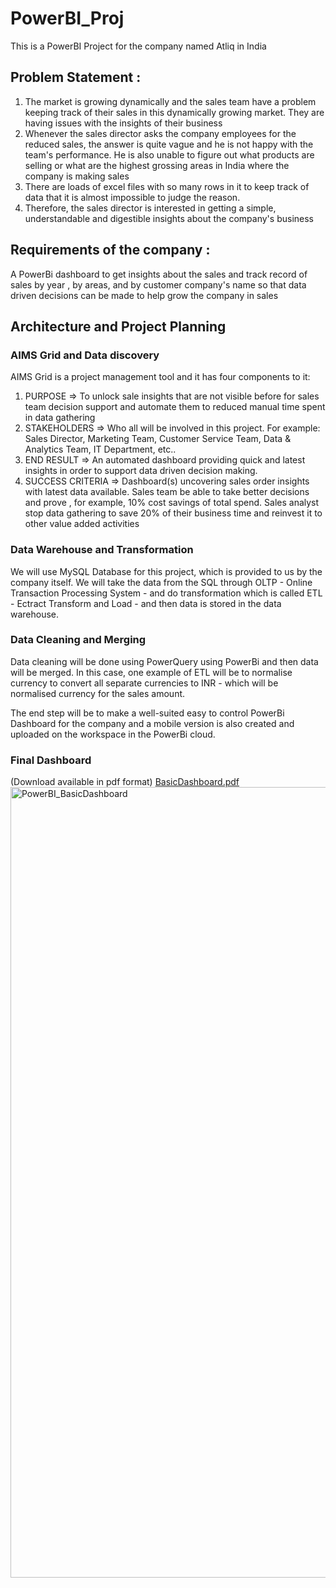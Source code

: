 # PowerBI_Proj
This is a PowerBI Project for the company named Atliq in India

## Problem Statement :

  1. The market is growing dynamically and the sales team have a problem keeping track of their sales in this dynamically growing market. They are having issues with the insights of their business
  2. Whenever the sales director asks the company employees for the reduced sales, the answer is quite vague and he is not happy with the team's performance. He is also unable to figure out what products are selling or what are the highest grossing areas in India where the company is making sales
  3. There are loads of excel files with so many rows in it to keep track of data that it is almost impossible to judge the reason.
  4. Therefore, the sales director is interested in getting a simple, understandable and digestible insights about the company's business


## Requirements of the company :

A PowerBi dashboard to get insights about the sales and track record of sales by year , by areas, and by customer company's name so that data driven decisions can be made to help grow the company in sales

## Architecture and Project Planning

### AIMS Grid and Data discovery
AIMS Grid is a project management tool and it has four components to it:
  1. PURPOSE => To unlock sale insights that are not visible before for sales team decision support and automate them to reduced manual time spent in data gathering
  2. STAKEHOLDERS => Who all will be involved in this project. For example: Sales Director, Marketing Team, Customer Service Team, Data & Analytics Team, IT Department, etc..
  3. END RESULT => An automated dashboard providing quick and latest insights in order to support data driven decision making.
  4. SUCCESS CRITERIA => Dashboard(s) uncovering sales order insights with latest data available. Sales team be able to take better decisions and prove , for example, 10% cost savings of total spend. Sales analyst stop data gathering to save 20% of their business time and reinvest it to other value added activities

### Data Warehouse and Transformation
We will use MySQL Database for this project, which is provided to us by the company itself. We will take the data from the SQL through OLTP - Online Transaction Processing System - and do transformation which is called ETL - Ectract Transform and Load - and then data is stored in the data warehouse.

### Data Cleaning and Merging
Data cleaning will be done using PowerQuery using PowerBi and then data will be merged. 
In this case, one example of ETL will be to normalise currency to convert all separate currencies to INR - which will be normalised currency for the sales amount.

The end step will be to make a well-suited easy to control PowerBi Dashboard for the company and a mobile version is also created and uploaded on the workspace in the PowerBi cloud.

### Final Dashboard 

(Download available in pdf format)
[BasicDashboard.pdf](https://github.com/alokiksingh1/PowerBI_Proj/files/15299690/BasicDashboard.pdf)
<img width="1265" alt="PowerBI_BasicDashboard" src="https://github.com/alokiksingh1/PowerBI_Proj/assets/101609750/25c93ade-87f5-4685-8647-d225e7564a47">
